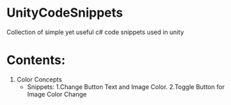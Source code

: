 # UnityCodeSnippets
Collection of simple yet useful c# code snippets used in unity

# Contents:

1. Color Concepts
    - Snippets: 
        1.Change Button Text and Image Color.
        2.Toggle Button for Image Color Change
    

